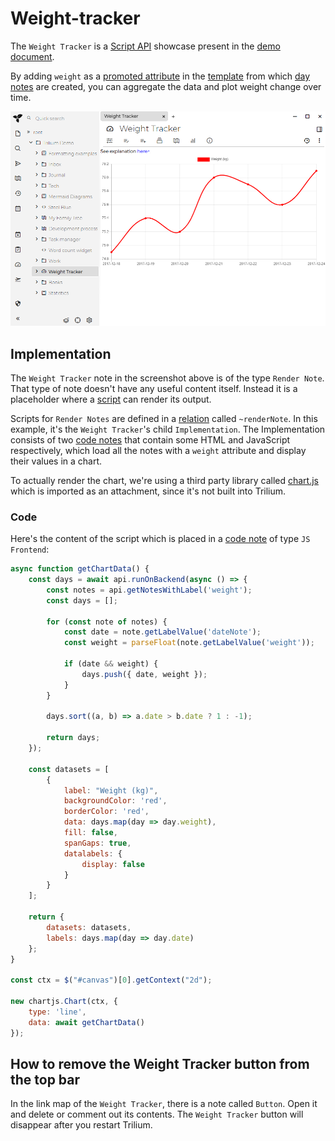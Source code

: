 # Weight-tracker


The `Weight Tracker` is a [Script API](script-api.md) showcase present in the [demo document](document.md).

By adding `weight` as a [promoted attribute](promoted-attributes.md) in the [template](template.md) from which [day notes](day-notes.md) are created, you can aggregate the data and plot weight change over time.

![](images/weight-tracker.png)

## Implementation

The `Weight Tracker` note in the screenshot above is of the type `Render Note`. That type of note doesn't have any useful content itself. Instead it is a placeholder where a [script](scripts.md) can render its output.

Scripts for `Render Notes` are defined in a [relation](attributes.md) called `~renderNote`. In this example, it's the `Weight Tracker`'s child `Implementation`. The Implementation consists of two [code notes](code-notes.md) that contain some HTML and JavaScript respectively, which load all the notes with a `weight` attribute and display their values in a chart.

To actually render the chart, we're using a third party library called [chart.js](https://www.chartjs.org/) which is imported as an attachment, since it's not built into Trilium.

### Code

Here's the content of the script which is placed in a [code note](code-notes.md) of type `JS Frontend`:

```js
async function getChartData() {
    const days = await api.runOnBackend(async () => {
        const notes = api.getNotesWithLabel('weight');
        const days = [];

        for (const note of notes) {
            const date = note.getLabelValue('dateNote');
            const weight = parseFloat(note.getLabelValue('weight'));

            if (date && weight) {
                days.push({ date, weight });
            }
        }

        days.sort((a, b) => a.date > b.date ? 1 : -1);

        return days;
    });

    const datasets = [
        {
            label: "Weight (kg)",
            backgroundColor: 'red',
            borderColor: 'red',
            data: days.map(day => day.weight),
            fill: false,
            spanGaps: true,
            datalabels: {
                display: false
            }
        }
    ];

    return {
        datasets: datasets,
        labels: days.map(day => day.date)
    };
}

const ctx = $("#canvas")[0].getContext("2d");

new chartjs.Chart(ctx, {
    type: 'line',
    data: await getChartData()
});
```

## How to remove the Weight Tracker button from the top bar

In the link map of the `Weight Tracker`, there is a note called `Button`. Open it and delete or comment out its contents. The `Weight Tracker` button will disappear after you restart Trilium.
